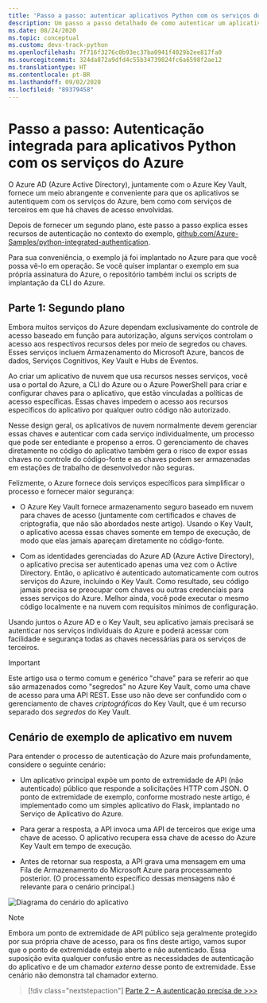 ```yaml
---
title: 'Passo a passo: autenticar aplicativos Python com os serviços do Azure'
description: Um passo a passo detalhado de como autenticar um aplicativo Python com o Azure Active Directory, o Azure Key Vault e o Armazenamento de Filas do Azure usando a biblioteca Azure-Identity do SDK do Python do Azure.
ms.date: 08/24/2020
ms.topic: conceptual
ms.custom: devx-track-python
ms.openlocfilehash: 7f716f3276c0b93ec37ba0941f4029b2ee817fa0
ms.sourcegitcommit: 324da872a9dfd4c55b34739824fc6a6598f2ae12
ms.translationtype: HT
ms.contentlocale: pt-BR
ms.lasthandoff: 09/02/2020
ms.locfileid: "89379458"
---
```

# <a name="walkthrough-integrated-authentication-for-python-apps-with-azure-services"></a>Passo a passo: Autenticação integrada para aplicativos Python com os serviços do Azure

O Azure AD (Azure Active Directory), juntamente com o Azure Key Vault, fornece um meio abrangente e conveniente para que os aplicativos se autentiquem com os serviços do Azure, bem como com serviços de terceiros em que há chaves de acesso envolvidas.

Depois de fornecer um segundo plano, este passo a passo explica esses recursos de autenticação no contexto do exemplo, [github.com/Azure-Samples/python-integrated-authentication](https://github.com/Azure-Samples/python-integrated-authentication).

Para sua conveniência, o exemplo já foi implantado no Azure para que você possa vê-lo em operação. Se você quiser implantar o exemplo em sua própria assinatura do Azure, o repositório também inclui os scripts de implantação da CLI do Azure.

## <a name="part-1-background"></a>Parte 1: Segundo plano

Embora muitos serviços do Azure dependam exclusivamente do controle de acesso baseado em função para autorização, alguns serviços controlam o acesso aos respectivos recursos deles por meio de segredos ou chaves. Esses serviços incluem Armazenamento do Microsoft Azure, bancos de dados, Serviços Cognitivos, Key Vault e Hubs de Eventos.

Ao criar um aplicativo de nuvem que usa recursos nesses serviços, você usa o portal do Azure, a CLI do Azure ou o Azure PowerShell para criar e configurar chaves para o aplicativo, que estão vinculadas a políticas de acesso específicas. Essas chaves impedem o acesso aos recursos específicos do aplicativo por qualquer outro código não autorizado.

Nesse design geral, os aplicativos de nuvem normalmente devem gerenciar essas chaves e autenticar com cada serviço individualmente, um processo que pode ser entediante e propenso a erros. O gerenciamento de chaves diretamente no código do aplicativo também gera o risco de expor essas chaves no controle do código-fonte e as chaves podem ser armazenadas em estações de trabalho de desenvolvedor não seguras.

Felizmente, o Azure fornece dois serviços específicos para simplificar o processo e fornecer maior segurança:

- O Azure Key Vault fornece armazenamento seguro baseado em nuvem para chaves de acesso (juntamente com certificados e chaves de criptografia, que não são abordados neste artigo). Usando o Key Vault, o aplicativo acessa essas chaves somente em tempo de execução, de modo que elas jamais apareçam diretamente no código-fonte.

- Com as identidades gerenciadas do Azure AD (Azure Active Directory), o aplicativo precisa ser autenticado apenas uma vez com o Active Directory. Então, o aplicativo é autenticado automaticamente com outros serviços do Azure, incluindo o Key Vault. Como resultado, seu código jamais precisa se preocupar com chaves ou outras credenciais para esses serviços do Azure. Melhor ainda, você pode executar o mesmo código localmente e na nuvem com requisitos mínimos de configuração.

Usando juntos o Azure AD e o Key Vault, seu aplicativo jamais precisará se autenticar nos serviços individuais do Azure e poderá acessar com facilidade e segurança todas as chaves necessárias para os serviços de terceiros.

> [!IMPORTANT]
> Este artigo usa o termo comum e genérico "chave" para se referir ao que são armazenados como "segredos" no Azure Key Vault, como uma chave de acesso para uma API REST. Esse uso não deve ser confundido com o gerenciamento de chaves *criptográficas* do Key Vault, que é um recurso separado dos *segredos* do Key Vault.

## <a name="example-cloud-app-scenario"></a>Cenário de exemplo de aplicativo em nuvem

Para entender o processo de autenticação do Azure mais profundamente, considere o seguinte cenário:

- Um aplicativo principal expõe um ponto de extremidade de API (não autenticado) público que responde a solicitações HTTP com JSON. O ponto de extremidade de exemplo, conforme mostrado neste artigo, é implementado como um simples aplicativo do Flask, implantado no Serviço de Aplicativo do Azure.

- Para gerar a resposta, a API invoca uma API de terceiros que exige uma chave de acesso. O aplicativo recupera essa chave de acesso do Azure Key Vault em tempo de execução.

- Antes de retornar sua resposta, a API grava uma mensagem em uma Fila de Armazenamento do Microsoft Azure para processamento posterior. (O processamento específico dessas mensagens não é relevante para o cenário principal.)

![Diagrama do cenário do aplicativo](media/walkthrough-tutorial-authentication/scenario-diagram.png)

> [!NOTE]
> Embora um ponto de extremidade de API público seja geralmente protegido por sua própria chave de acesso, para os fins deste artigo, vamos supor que o ponto de extremidade esteja aberto e não autenticado. Essa suposição evita qualquer confusão entre as necessidades de autenticação do aplicativo e de um chamador *externo* desse ponto de extremidade. Esse cenário não demonstra tal chamador externo.

> [!div class="nextstepaction"]
> [Parte 2 – A autenticação precisa de >>>](walkthrough-tutorial-authentication-02.md)
